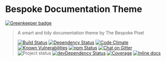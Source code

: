 # Bespoke Documentation Theme

[![Greenkeeper badge](https://badges.greenkeeper.io/MarkGriffiths/documentation-theme-bespoke.svg)](https://greenkeeper.io/)

> A smart and tidy documentation theme by The Bespoke Pixel
>
> [![Build Status][build-badge]][travis]
> [![Dependency Status][david-badge]][david]
> [![Code Climate][code-climate-badge]][code-climate]
> [![Known Vulnerabilities][snyk-badge]][snyk]
> [![npm Status][npm-badge]][npm]
> [![Chat on Gitter][gitter-badge]][gitter]  
> ![Project status][project-badge]
> [![devDependency Status][david-dev-badge]][david-dev]
> [![Coverage][coverage-badge]][coverage]
> [![Inline docs][inch-badge]][inch]

[gitter-badge]: https://img.shields.io/gitter/room/MarkGriffiths/help.svg?style=flat
[project-badge]: http://img.shields.io/badge/status-alpha-red.svg?style=flat
[build-badge]: http://img.shields.io/travis/MarkGriffiths/documentation-theme-bespoke.svg?branch=master&style=flat
[david-badge]: http://img.shields.io/david/MarkGriffiths/documentation-theme-bespoke.svg?branch=master&style=flat
[david-dev-badge]: http://img.shields.io/david/dev/MarkGriffiths/documentation-theme-bespoke.svg?branch=master&style=flat
[npm-badge]: https://img.shields.io/npm/v/documentation-theme-bespoke.svg?style=flat&logo=data%3Aimage%2Fsvg%2Bxml%3Bbase64%2CPHN2ZyB3aWR0aD0iMTQiIGhlaWdodD0iMTQiIHZpZXdCb3g9IjAgMCAxNCAxNCIgeG1sbnM9Imh0dHA6Ly93d3cudzMub3JnLzIwMDAvc3ZnIj48dGl0bGU%2BbnBtPC90aXRsZT48ZyBmaWxsPSJub25lIiBmaWxsLXJ1bGU9ImV2ZW5vZGQiPjxyZWN0IGZpbGwtb3BhY2l0eT0iLjMiIGZpbGw9IiMwMDAiIHg9IjIiIHk9IjExIiB3aWR0aD0iMTAiIGhlaWdodD0iMiIgcng9IjEiLz48cGF0aCBmaWxsPSIjRkZGIiBkPSJNMiAyaDEwdjEwSDJ6Ii8%2BPHBhdGggZmlsbD0iI0MxMjEyNyIgZD0iTTMgMTFoNFY1aDJ2NmgyVjNIM3oiLz48L2c%2BPC9zdmc%2B
[snyk-badge]: https://snyk.io/test/github/markgriffiths/documentation-theme-bespoke/badge.svg?style=flat
[inch-badge]: http://inch-ci.org/github/MarkGriffiths/documentation-theme-bespoke.svg?branch=master&style=shields
[code-climate-badge]: https://codeclimate.com/github/MarkGriffiths/documentation-theme-bespoke/badges/gpa.svg
[coverage-badge]: https://codeclimate.com/github/MarkGriffiths/documentation-theme-bespoke/badges/coverage.svg

[travis]: https://travis-ci.org/MarkGriffiths/documentation-theme-bespoke
[david]: https://david-dm.org/MarkGriffiths/documentation-theme-bespoke/master
[david-dev]: https://david-dm.org/MarkGriffiths/documentation-theme-bespoke/master#info=devDependencies
[npm]: https://www.npmjs.com/package/documentation-theme-bespoke
[snyk]: https://snyk.io/test/github/markgriffiths/documentation-theme-bespoke
[code-climate]: https://codeclimate.com/github/MarkGriffiths/documentation-theme-bespoke
[coverage]: https://codeclimate.com/coverage/github/MarkGriffiths/documentation-theme-bespoke
[inch]: http://inch-ci.org/github/MarkGriffiths/documentation-theme-bespoke
[gitter]: https://gitter.im/MarkGriffiths/help?utm_source=badge&utm_medium=badge&utm_campaign=pr-badge&utm_content=badge
